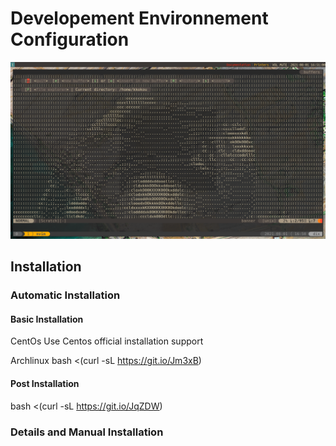 # Developement Environnement Configuration

![screenshot](images/Screenshot01.png)

## Installation

### Automatic Installation

#### Basic Installation

CentOs
Use Centos official installation support

Archlinux
bash <(curl -sL https://git.io/Jm3xB)

#### Post Installation
bash <(curl -sL https://git.io/JqZDW)

### Details and Manual Installation

